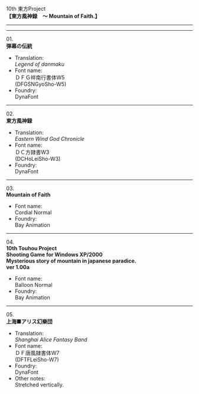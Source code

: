 10th 東方Project  
**【東方風神録　～ Mountain of Faith.】**

---  
---

01\.  
**弾幕の伝統**
  - Translation:  
*Legend of danmaku*
  - Font name:  
ＤＦＧ祥南行書体W5  
(DFGSNGyoSho-W5)
  - Foundry:  
DynaFont

---

02\.  
**東方風神録**
  - Translation:  
*Eastern Wind God Chronicle*
  - Font name:  
ＤＣ方隷書W3  
(DCHoLeiSho-W3)
  - Foundry:  
DynaFont

---

03\.  
**Mountain of Faith**
  - Font name:  
Cordial Normal
  - Foundry:  
Bay Animation

---

04\.  
**10th Touhou Project**  
**Shooting Game for Windows XP/2000**  
**Mysterious story of mountain in japanese paradice.**  
**ver 1.00a**
  - Font name:  
Balloon Normal
  - Foundry:  
Bay Animation

---

05\.  
**上海■アリス幻樂団**
  - Translation:  
*Shanghai Alice Fantasy Band*
  - Font name:  
ＤＦ唐風隷書体W7  
(DFTFLeiSho-W7)
  - Foundry:  
DynaFont
  - Other notes:  
Stretched vertically.
